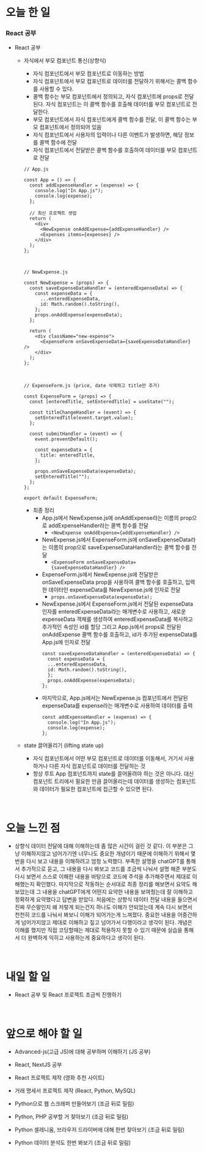 # 오늘 한 일

### React 공부

- React 공부

  - 자식에서 부모 컴포넌트 통신(상향식)

    - 자식 컴포넌트에서 부모 컴포넌트로 이동하는 방법
    - 자식 컴포넌트에서 부모 컴포넌트로 데이터를 전달하기 위해서는 콜백 함수를 사용할 수 있다.
    - 콜백 함수는 부모 컴포넌트에서 정의되고, 자식 컴포넌트에 props로 전달된다. 자식 컴포넌트는 이 콜백 함수를 호출해 데이터를 부모 컴포넌트로 전달한다.
    - 부모 컴포넌트에서 자식 컴포넌트에게 콜백 함수를 전달, 이 콜백 함수는 부모 컴포넌트에서 정의되어 있음
    - 자식 컴포넌트에서 사용자의 입력이나 다른 이벤트가 발생하면, 해당 정보를 콜백 함수에 전달
    - 자식 컴포넌트에서 전달받은 콜백 함수를 호출하여 데이터를 부모 컴포넌트로 전달

    ```
    // App.js

    const App = () => {
      const addExpenseHandler = (expense) => {
        console.log("In App.js");
        console.log(expense);
      };

      // 최신 프로젝트 셋업
      return (
        <div>
          <NewExpense onAddExpense={addExpenseHandler} />
          <Expenses items={expenses} />
        </div>
      );
    };



    // NewExpense.js

    const NewExpense = (props) => {
      const saveExpenseDataHandler = (enteredExpenseData) => {
        const expenseData = {
          ...enteredExpenseData,
          id: Math.random().toString(),
        };
        props.onAddExpense(expenseData);
      };

      return (
        <div className="new-expense">
          <ExpenseForm onSaveExpenseData={saveExpenseDataHandler} />
        </div>
      );
    };



    // ExpenseForm.js (price, date 삭제하고 title만 추가)

    const ExpenseForm = (props) => {
      const [enteredTitle, setEnteredTitle] = useState("");

      const titleChangeHandler = (event) => {
        setEnteredTitle(event.target.value);
      };

      const submitHandler = (event) => {
        event.preventDefault();

        const expenseData = {
          title: enteredTitle,
        };

        props.onSaveExpenseData(expenseData);
        setEnteredTitle("");
      };
    };

    export default ExpenseForm;
    ```

    - 최종 정리
      - App.js에서 NewExpense.js에 onAddExpense라는 이름의 prop으로 addExpenseHandler라는 콜백 함수를 전달
        - `<NewExpense onAddExpense={addExpenseHandler} />`
      - NewExpense.js에서 ExpenseForm.js에 onSaveExpenseData라는 이름의 prop으로 saveExpenseDataHandler라는 콜백 함수를 전달
        - `<ExpenseForm onSaveExpenseData={saveExpenseDataHandler} />`
      - ExpenseForm.js에서 NewExpense.js에 전달받은 onSaveExpenseData prop을 사용하여 콜백 함수를 호출하고, 입력한 데이터인 expenseData를 NewExpense.js에 인자로 전달
        - `props.onSaveExpenseData(expenseData);`
      - NewExpense.js에서 ExpenseForm.js에서 전달된 expenseData 인자를 enteredExpenseData라는 매개변수로 사용하고, 새로운 expenseData 객체를 생성하여 enteredExpenseData를 복사하고 추가적인 속성인 id를 할당 그리고 App.js에서 props로 전달된 onAddExpense 콜백 함수를 호출하고, id가 추가된 expenseData를 App.js에 인자로 전달
        ```
        const saveExpenseDataHandler = (enteredExpenseData) => {
          const expenseData = {
          ...enteredExpenseData,
          id: Math.random().toString(),
          };
          props.onAddExpense(expenseData);
        };
        ```
      - 마지막으로, App.js에서는 NewExpense.js 컴포넌트에서 전달된 expenseData를 expense라는 매개변수로 사용하여 데이터를 출력
        ```
        const addExpenseHandler = (expense) => {
          console.log("In App.js");
          console.log(expense);
        };
        ```

  - state 끌어올리기 (lifting state up)
    - 자식 컴포넌트에서 어떤 부모 컴포넌트로 데이터를 이동해서, 거기서 사용하거나 다른 자식 컴포넌트로 데이터를 전달하는 것
    - 항상 루트 App 컴포넌트까지 state를 끌어올려야 하는 것은 아니다. 대신 컴포넌트 트리에서 필요한 만큼 끌어올리는데 데이터를 생성하는 컴포넌트와 데이터가 필요한 컴포넌트에 접근할 수 있으면 된다.

<br />

# 오늘 느낀 점

- 상향식 데이터 전달에 대해 이해하는데 좀 많은 시간이 걸린 것 같다. 이 부분은 그냥 이해하지않고 넘어가기엔 너무나도 중요한 개념이기 때문에 이해하기 위해서 몇 번을 다시 보고 내용을 이해하려고 엄청 노력했다. 부족한 설명을 chatGPT를 통해서 추가적으로 듣고, 그 내용을 다시 봐보고 코드를 조금씩 나눠서 설명 해준 부분도 다시 보면서 스스로 이해한 내용을 바탕으로 코드에 주석을 추가해주면서 제대로 이해했는지 확인했다. 마지막으로 작동하는 순서대로 최종 정리를 해보면서 요약도 해보았는데 그 내용을 chatGPT에게 어떤지 요약한 내용을 보여줬는데 잘 이해하고 정확하게 요약했다고 답변을 받았다. 처음에는 상향식 데이터 전달 내용을 들으면서 진짜 무슨말인지 왜 저렇게 되는건지 하나도 이해가 안되었는데 계속 다시 보면서 천천히 코드를 나눠서 봐보니 이해가 되어가는게 느껴졌다. 중요한 내용을 어중간하게 넘어가지않고 제대로 이해하고 짚고 넘어가서 다행이라고 생각이 된다. 개념은 이해를 했지만 직접 코딩할때는 제대로 적용하지 못할 수 있기 때문에 실습을 통해서 더 완벽하게 익히고 사용하는게 중요하다고 생각이 된다.

<br />

# 내일 할 일

- React 공부 및 React 프로젝트 조금씩 진행하기

<br />

# 앞으로 해야 할 일

- Advanced-js(고급 JS)에 대해 공부하며 이해하기 (JS 공부)

- React, NextJS 공부

- React 프로젝트 제작 (영화 추천 사이트)

- 거래 명세서 프로젝트 제작 (React, Python, MySQL)

- Python으로 웹 스크래퍼 만들어보기 (조금 뒤로 밀림)

- Python, PHP 공부할 거 찾아보기 (조금 뒤로 밀림)

- Python 셀레니움, 브라우저 드라이버에 대해 한번 찾아보기 (조금 뒤로 밀림)

- Python 데이터 분석도 한번 봐보기 (조금 뒤로 밀림)

